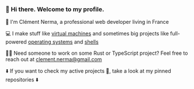 ### 👋 Hi there. Welcome to my profile.

🙂 I'm Clément Nerma, a professional web developer living in France

💻 I make stuff like [virtual machines](https://github.com/ClementNerma/MRVM) and sometimes big projects like full-powered [operating systems](https://github.com/ClementNerma/NightOS) and [shells](https://github.com/ClementNerma/ReShell)

🧑‍💼 Need someone to work on some Rust or TypeScript project? Feel free to reach out at [clement.nerma@gmail.com](mailto:clement.nerma@gmail.com)

⬇️ If you want to check my active projects 👷, take a look at my pinned repositories ⬇️

